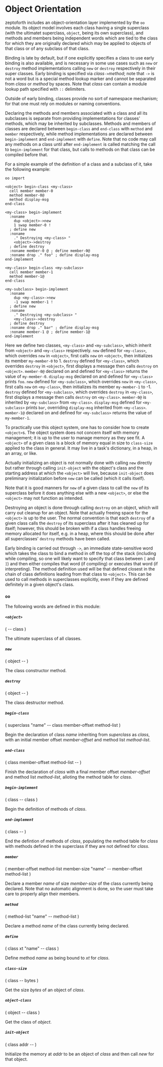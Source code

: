 # Object Orientation

zeptoforth includes an object-orientation layer implemented by the `oo` module. Its object model involves each class having a single superclass (with the ultimatet superclass, `object`, being its own superclass), and methods and members being independent words which are tied to the class for which they are originally declared which may be applied to objects of that class or of any subclass of that class.

Binding is late by default, but if one explicitly specifies a class to use early binding is also available, and is necessary in some use cases such as `new` or `destroy` method implementations calling `new` or `destroy` respectively in their super classes. Early binding is specified via *class*`->`*method*; note that `->` is not a word but is a special method lookup marker and cannot be separated from *class* or *method* by spaces. Note that *class* can contain a module lookup path specified with `::` delimiters.

Outside of early binding, classes provide no sort of namespace mechanism; for that one must rely on modules or naming conventions.

Declaring the methods and members associated with a class and all its subclasses is separate from providing implementations for classes' methods, which may be inherited by subclasses. Methods and members of classes are declared between `begin-class` and `end-class` with `method` and `member` respectively, while method implementations are declared between `begin-implement` and `end-implement` with `define`. Note that no code may call any methods on a class until after `end-implement` is called matching the call to `begin-implement` for that class, but calls to methods on that class can be compiled before that.

For a simple example of the definition of a class and a subclass of it, take the following example:

    oo import
    
    <object> begin-class <my-class>
      cell member member-0
      method member-0@
      method display-msg
    end-class
    
    <my-class> begin-implement
      :noname
        dup <object>->new
        1 swap member-0 !
      ; define new
      :noname
        ." Destroying <my-class> "
        <object>->destroy
      ; define destroy
      :noname member-0 @ ; define member-0@
      :noname drop ." foo" ; define display-msg
    end-implement
    
    <my-class> begin-class <my-subclass>
      cell member member-1
      method member-1@
    end-class

    <my-subclass> begin-implement
      :noname
        dup <my-class>->new
        -1 swap member-1 !
      ; define new
      :noname
        ." Destroying <my-subclass> "
        <my-class>->destroy
      ; define destroy
      :noname drop ." bar" ; define display-msg
      :noname member-1 @ ; define member-1@
    end-implement

Here we define two classes, `<my-class>` and `<my-subclass>`, which inherit from `<object>` and `<my-class>` respectively. `new` defined for `<my-class>`, which overrides `new` in `<object>`, first calls `new` on `<object>`, then initializes its member `my-member-0` to 1. `destroy` defined for `<my-class>`, which overrides `destroy` in `<object>`, first displays a message then calls `destroy` on `<object>`. `member-0@` declared on and defined for `<my-class>` returns the value of `my-member-0`. `display-msg` declared on and defined for `<my-class>` prints `foo`. `new` defined for `<my-subclass>`, which overrides `new` in `<my-class>`, first calls `new` on `<my-class>`, then initializes its member `my-member-1` to -1. `destroy` defined for `<my-subclass>`, which overrides `destroy` in `<my-class>`, first displays a message then calls `destroy` on `<my-class>`. `member-0@` is inherited by `<my-subclass>` from `<my-class>`. `display-msg` defined for `<my-subclass>` prints `bar`, overriding `display-msg` inherited from `<my-class>`. `member-1@` declared on and defined for `<my-subclass>` returns the value of `my-member-1`.

To practically use this object system, one has to consider how to create `<object>`s. The object system does not concern itself with memory management; it is up to the user to manage memory as they see fit. A `<object>` of a given class is a block of memory equal in size to `class-size` applied to the class in general. It may live in a task's dictionary, in a heap, in an array, or like.

Actually initializing an object is not normally done with calling `new` directly but rather through calling `init-object` with the object's class and the starting address at which the `<object>` will live, because `init-object` does preliminary initialization before `new` can be called (which it calls itself).

Note that it is good manners for `new` of a given class to call the `new` of its superclass before it does anything else with a new `<object>`, or else the `<object>` may not function as intended.

Destroying an object is done through calling `destroy` on an object, which will carry out cleanup for an object. Note that actually freeing space for the `<object>` is up to the user. The normal convention is that each `destroy` of a given class calls the `destroy` of its superclass after it has cleaned up for itself; however, this should be broken with if a class handles freeing memory allocated for itself, e.g. in a heap, where this should be done after all superclasses' `destroy` methods have been called.

Early binding is carried out through `->`, an immediate state-sensitive word which takes the class to bind a method in off the top of the stack (including while compiling, so one will likely want to specify that class between `[` and `]`) and then either compiles that word (if compiling) or executes that word (if interpreting). The method definition used will be that defined closest in the chain of class definitions leading from that class to `<object>`. This can be used to call methods in superclasses explicitly, even if they are defined definitely in a given object's class.

### `oo`

The following words are defined in this module:

##### `<object>`
( -- class )

The ultimate superclass of all classes.

##### `new`
( object -- )

The class constructor method.

##### `destroy`
( object -- )

The class destructor method.

##### `begin-class`
( superclass "name" -- class member-offset method-list )

Begin the declaration of class *name* inheriting from *superclass* as *class*, with an initial member offset *member-offset* and method list *method-list*.

##### `end-class`
( class member-offset method-list -- )

Finish the declaration of *class* with a final member offset *member-offset* and method list *method-list*, alloting the method table for *class*.

##### `begin-implement`
( class -- class )

Begin the definition of methods of *class*.

##### `end-implement`
( class -- )

End the defintion of methods of *class*, populating the method table for *class* with methods defined in the superclass if they are not defined for *class*.

##### `member`
( member-offset method-list member-size "name" -- member-offset method-list )

Declare a member *name* of size *member-size* of the class currently being declared. Note that no automatic alignment is done, so the user must take care to properly align their members.

##### `method`
( method-list "name" -- method-list )

Declare a method *name* of the class currently being declared.

##### `define`
( class xt "name" -- class )

Define method *name* as being bound to *xt* for *class*.

##### `class-size`
( class -- bytes )

Get the size *bytes* of an object of *class*.

##### `object-class`
( object -- class )

Get the class of *object*.

##### `init-object`
( class addr -- )

Initialize the memory at *addr* to be an object of *class* and then call *new* for that object.
